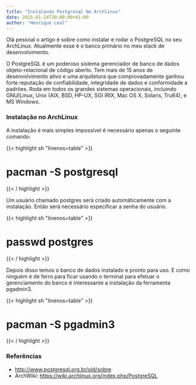 ```yaml
---
title: "Instalando Postgresql No Archlinux"
date: 2015-01-24T20:00:00+01:00
author: "Henrique Leal"
---
```


Olá pessoal o artigo é sobre como instalar e rodar o PostgreSQL no seu
ArchLinux. Atualmente esse é o banco primário no meu stack de desenvolvimento.

O PostgreSQL é um poderoso sistema gerenciador de banco de dados
objeto-relacional de código aberto. Tem mais de 15 anos de desenvolvimento
ativo e uma arquitetura que comprovadamente ganhou forte reputação de
confiabilidade, integridade de dados e conformidade a padrões. Roda em todos os
grandes sistemas operacionais, incluindo GNU/Linux, Unix (AIX, BSD, HP-UX, SGI
IRIX, Mac OS X, Solaris, Tru64), e MS Windows.

### Instalação no ArchLinux

A instalação é mais simples impossível é necessário apenas o seguinte comando:

{{< highlight sh "linenos=table" >}}
# pacman -S postgresql
{{< / highlight >}}

Um usuário chamado postgres será criado automáticamente com a instalação.
Então será necessário especificar a senha do usuário.

{{< highlight sh "linenos=table" >}}
# passwd postgres
{{< / highlight >}}

Depois disso temos o banco de dados instalado e pronto para uso.
E como ninguém é de ferro para ficar usando o terminal para efetuar o
gerenciamento do banco é interessante a instalação da ferramenta pgadmin3.

{{< highlight sh "linenos=table" >}}
# pacman -S pgadmin3
{{< / highlight >}}

### Referências

* http://www.postgresql.org.br/old/sobre
* ArchWiki: https://wiki.archlinux.org/index.php/PostgreSQL